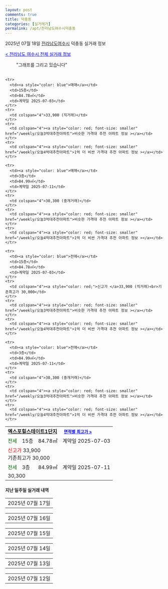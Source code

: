 ```yaml
---
layout: post
comments: true
title: 덕충동
categories: [실거래가]
permalink: /apt/전라남도여수시덕충동
---
```


2025년 07월 18일 <a href="/apt/전라남도여수시">전라남도여수시</a> 덕충동 실거래 정보

<a style="color: blue;" href="/apt/전라남도여수시">< 전라남도 여수시 전체 실거래 정보</a>

<script type="text/javascript">
  google.charts.load('current', {'packages':['corechart']});
  google.charts.setOnLoadCallback(drawChart);

  function drawChart() {
    var data = google.visualization.arrayToDataTable([['거래일', '매매', '전월세', '전매'], ['21-01', 0, 1, 0], ['21-02', 11, 3, 0], ['21-03', 1, 1, 0], ['21-04', 0, 1, 0], ['21-05', 1, 0, 0], ['21-06', 1, 0, 0], ['21-07', 0, 1, 0], ['21-08', 9, 6, 0], ['21-09', 11, 7, 0], ['21-10', 6, 7, 0], ['21-11', 7, 7, 0], ['21-12', 7, 7, 0], ['22-01', 1, 10, 0], ['22-02', 4, 5, 0], ['22-03', 5, 6, 0], ['22-04', 4, 11, 0], ['22-05', 3, 7, 0], ['22-06', 3, 5, 0], ['22-07', 7, 4, 0], ['22-08', 2, 0, 0], ['23-07', 9, 7, 0], ['23-08', 0, 1, 0], ['23-09', 0, 1, 0], ['23-10', 0, 2, 0], ['23-11', 9, 11, 0], ['23-12', 3, 6, 0], ['24-01', 0, 1, 0], ['24-02', 0, 1, 0], ['24-03', 0, 1, 0], ['24-04', 1, 0, 0], ['24-05', 0, 1, 0], ['24-06', 1, 0, 0], ['24-07', 6, 4, 0], ['24-08', 9, 6, 0], ['24-09', 7, 6, 0], ['24-10', 13, 4, 13], ['24-11', 2, 0, 2], ['24-12', 8, 8, 8], ['25-01', 4, 4, 4], ['25-02', 8, 8, 8], ['25-03', 13, 13, 13], ['25-04', 10, 10, 10], ['25-05', 5, 5, 5], ['25-06', 6, 6, 6], ['25-07', 1, 1, 1]]);

    var options = {
      title: '최근 1년간 유형별 거래량 추이',
      legend: { position: 'bottom' }
    };

    setTimeout(function() {
        var chart = new google.visualization.LineChart(document.getElementById('columnchart_material'));
        chart.draw(data, (options));
        document.getElementById('loading').style.display = 'none';
    }, 200);

  }
</script>


<div id="loading" style="z-index:20; display: block; margin-left: 35px">"그래프를 그리고 있습니다"</div>
<div id="columnchart_material" style="width: 95%; margin-left: -35px; display: block"></div>
<!--<div style="width: 95%; margin-left: -35px; display: block">
      <script async src="https://pagead2.googlesyndication.com/pagead/js/adsbygoogle.js?client=ca-pub-3485438051770037"
          crossorigin="anonymous"></script>
      <ins class="adsbygoogle"
          style="display:block"
          data-ad-format="fluid"
          data-ad-layout-key="-fb+5w+4e-db+86"
          data-ad-client="ca-pub-3485438051770037"
          data-ad-slot="1827090281"></ins>
      <script>
          (adsbygoogle = window.adsbygoogle || []).push({});
      </script>
</div>-->
<br>
<table>
  <tr>
    <td colspan="4" style="font-weight: bold;"><a href="/apt/전라남도여수시덕충동엑스포힐스테이트1단지">엑스포힐스테이트1단지</a> &nbsp;&nbsp;&nbsp; <a style="color: blue; font-size: smaller;" href="/apt/전라남도여수시덕충동엑스포힐스테이트1단지">면적별 최고가 ></a></td>
  </tr>
    
    <tr>
      <td><a style="color: blue">매매</a></td>
      <td>15층</td>
      <td>84.78㎡</td>
      <td>계약일 2025-07-03</td>
    </tr>
    <tr>
      <td colspan="4">33,900 (직거래)</td>
    </tr>
    <tr>
      <td colspan="4"><a style="color: red; font-size: smaller" href="/weekly/오늘3억대추천아파트">비슷한 가격대 추천 아파트 정보 ></a></td>
    </tr>
    <tr>
      <td colspan="4"><a style="color: red; font-size: smaller" href="/weekly/오늘4억대추천아파트">1억 더 비싼 가격대 추천 아파트 정보 ></a></td>
    </tr>
      
    <tr>
      <td><a style="color: blue">매매</a></td>
      <td>3층</td>
      <td>84.99㎡</td>
      <td>계약일 2025-07-11</td>
    </tr>
    <tr>
      <td colspan="4">30,300 (중개거래)</td>
    </tr>
    <tr>
      <td colspan="4"><a style="color: red; font-size: smaller" href="/weekly/오늘3억대추천아파트">비슷한 가격대 추천 아파트 정보 ></a></td>
    </tr>
    <tr>
      <td colspan="4"><a style="color: red; font-size: smaller" href="/weekly/오늘4억대추천아파트">1억 더 비싼 가격대 추천 아파트 정보 ></a></td>
    </tr>
      
  <tr>
    <td><a style="color: darkgreen">전세</a></td>
    <td>15층</td>
    <td>84.78㎡</td>
    <td>계약일 2025-07-03</td>
  </tr>
  <tr>
    <td colspan="4"><a style="color: red;">신고가 </a>33,900<br>기존최고가 30,000</td>
  </tr>
    
  <tr>
    <td><a style="color: darkgreen">전세</a></td>
    <td>3층</td>
    <td>84.99㎡</td>
    <td>계약일 2025-07-11</td>
  </tr>
  <tr>
    <td colspan="4">30,300</td>
  </tr>
    
    <tr>
      <td><a style="color: blue">전매</a></td>
      <td>15층</td>
      <td>84.78㎡</td>
      <td>계약일 2025-07-03</td>
    </tr>
    <tr>
      <td colspan="4"><a style="color: red;">신고가 </a>33,900 (직거래)<br>기존최고가 30,000</td>
    </tr>
    <tr>
      <td colspan="4"><a style="color: red; font-size: smaller" href="/weekly/오늘3억대추천아파트">비슷한 가격대 추천 아파트 정보 ></a></td>
    </tr>
    <tr>
      <td colspan="4"><a style="color: red; font-size: smaller" href="/weekly/오늘4억대추천아파트">1억 더 비싼 가격대 추천 아파트 정보 ></a></td>
    </tr>
      
    <tr>
      <td><a style="color: blue">전매</a></td>
      <td>3층</td>
      <td>84.99㎡</td>
      <td>계약일 2025-07-11</td>
    </tr>
    <tr>
      <td colspan="4">30,300 (중개거래)</td>
    </tr>
    <tr>
      <td colspan="4"><a style="color: red; font-size: smaller" href="/weekly/오늘3억대추천아파트">비슷한 가격대 추천 아파트 정보 ></a></td>
    </tr>
    <tr>
      <td colspan="4"><a style="color: red; font-size: smaller" href="/weekly/오늘4억대추천아파트">1억 더 비싼 가격대 추천 아파트 정보 ></a></td>
    </tr>
      
</table>
    
<div style="margin-top: 20px; margin-bottom: 13px"><b>지난 일주일 실거래 내역</b></div>

  <table style="width: 100%; margin-bottom: 1px">
      <tr class="header">
        <td>2025년 07월 17일</td>
      </tr>
      <tr class="child" style="display: none">
        <td>
            
        <table>
          <tr>
            <td colspan="4" style="font-weight: bold;"><a href="https://search.naver.com/search.naver?query=실거래정보없음">실거래정보없음</a> &nbsp;&nbsp;&nbsp; <a style="color: blue; font-size: smaller;" href="/apt/{real_region}덕충동{name_without_space}"></a></td>            
          </tr>

        </table>
    
        </td>
      </tr>
  </table>
    
  <table style="width: 100%; margin-bottom: 1px">
      <tr class="header">
        <td>2025년 07월 16일</td>
      </tr>
      <tr class="child" style="display: none">
        <td>
            
        <table>
          <tr>
            <td colspan="4" style="font-weight: bold;"><a href="https://search.naver.com/search.naver?query=실거래정보없음">실거래정보없음</a> &nbsp;&nbsp;&nbsp; <a style="color: blue; font-size: smaller;" href="/apt/{real_region}덕충동{name_without_space}"></a></td>            
          </tr>

        </table>
    
        </td>
      </tr>
  </table>
    
  <table style="width: 100%; margin-bottom: 1px">
      <tr class="header">
        <td>2025년 07월 15일</td>
      </tr>
      <tr class="child" style="display: none">
        <td>
            
        <table>
          <tr>
            <td colspan="4" style="font-weight: bold;"><a href="https://search.naver.com/search.naver?query=실거래정보없음">실거래정보없음</a> &nbsp;&nbsp;&nbsp; <a style="color: blue; font-size: smaller;" href="/apt/{real_region}덕충동{name_without_space}"></a></td>            
          </tr>

        </table>
    
        </td>
      </tr>
  </table>
    
  <table style="width: 100%; margin-bottom: 1px">
      <tr class="header">
        <td>2025년 07월 14일</td>
      </tr>
      <tr class="child" style="display: none">
        <td>
            
        <table>
          <tr>
            <td colspan="4" style="font-weight: bold;"><a href="https://search.naver.com/search.naver?query=실거래정보없음">실거래정보없음</a> &nbsp;&nbsp;&nbsp; <a style="color: blue; font-size: smaller;" href="/apt/{real_region}덕충동{name_without_space}"></a></td>            
          </tr>

        </table>
    
        </td>
      </tr>
  </table>
    
  <table style="width: 100%; margin-bottom: 1px">
      <tr class="header">
        <td>2025년 07월 13일</td>
      </tr>
      <tr class="child" style="display: none">
        <td>
            
        <table>
          <tr>
            <td colspan="4" style="font-weight: bold;"><a href="https://search.naver.com/search.naver?query=주공">주공</a> &nbsp;&nbsp;&nbsp; <a style="color: blue; font-size: smaller;" href="/apt/전라남도여수시덕충동주공">면적별 최고가 ></a></td>            
          </tr>

          <tr>
            <td><a style="color: blue">매매</a></td>
            <td>2층</td>
            <td>68.87㎡</td>
            <td>계약일 2025-07-07</td>
          </tr>
          <tr>
            <td colspan="4">12,000 (직거래)</td>
          </tr>
    
          <tr>
            <td><a style="color: darkgreen">전세</a></td>
            <td>2층</td>
            <td>68.87㎡</td>
            <td>계약일 2025-07-07</td>
          </tr>
          <tr>
            <td colspan="4"><a style="color: red;">신고가 </a>12,000<br>기존최고가 5,500</td>
          </tr>
    
          <tr>
            <td><a style="color: blue">전매</a></td>
            <td>2층</td>
            <td>68.87㎡</td>
            <td>계약일 2025-07-07</td>
          </tr>
          <tr>
            <td colspan="4">12,000 (직거래)</td>
          </tr>
    
        </table>
    
        </td>
      </tr>
  </table>
    
  <table style="width: 100%; margin-bottom: 1px">
      <tr class="header">
        <td>2025년 07월 12일</td>
      </tr>
      <tr class="child" style="display: none">
        <td>
            
        <table>
          <tr>
            <td colspan="4" style="font-weight: bold;"><a href="https://search.naver.com/search.naver?query=실거래정보없음">실거래정보없음</a> &nbsp;&nbsp;&nbsp; <a style="color: blue; font-size: smaller;" href="/apt/{real_region}덕충동{name_without_space}"></a></td>            
          </tr>

        </table>
    
        </td>
      </tr>
  </table>
    

